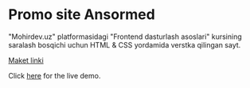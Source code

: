 # Promo site Ansormed

"Mohirdev.uz" platformasidagi "Frontend dasturlash asoslari" kursining saralash bosqichi uchun HTML & CSS yordamida verstka qilingan sayt. 

[Maket linki](https://www.figma.com/file/h2EzOBjvCiY8hVoFolSd5Z/AnsorMed-landing-page?node-id=0%3A1) 

Click [here](https://sdm-ansormed.netlify.app) for the live demo.
